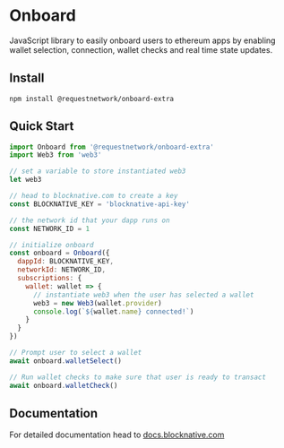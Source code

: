 # Onboard

JavaScript library to easily onboard users to ethereum apps by enabling wallet selection, connection, wallet checks and real time state updates.

## Install

`npm install @requestnetwork/onboard-extra`

## Quick Start

```javascript
import Onboard from '@requestnetwork/onboard-extra'
import Web3 from 'web3'

// set a variable to store instantiated web3
let web3

// head to blocknative.com to create a key
const BLOCKNATIVE_KEY = 'blocknative-api-key'

// the network id that your dapp runs on
const NETWORK_ID = 1

// initialize onboard
const onboard = Onboard({
  dappId: BLOCKNATIVE_KEY,
  networkId: NETWORK_ID,
  subscriptions: {
    wallet: wallet => {
      // instantiate web3 when the user has selected a wallet
      web3 = new Web3(wallet.provider)
      console.log(`${wallet.name} connected!`)
    }
  }
})

// Prompt user to select a wallet
await onboard.walletSelect()

// Run wallet checks to make sure that user is ready to transact
await onboard.walletCheck()
```

## Documentation

For detailed documentation head to [docs.blocknative.com](https://docs.blocknative.com/onboard)
